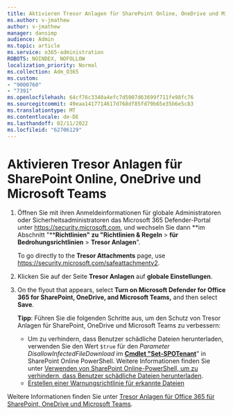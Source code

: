```yaml
---
title: Aktivieren Tresor Anlagen für SharePoint Online, OneDrive und Microsoft Teams
ms.author: v-jmathew
author: v-jmathew
manager: dansimp
audience: Admin
ms.topic: article
ms.service: o365-administration
ROBOTS: NOINDEX, NOFOLLOW
localization_priority: Normal
ms.collection: Adm_O365
ms.custom:
- "9000760"
- "7391"
ms.openlocfilehash: 64cf76c3340a4efc7d5007d63699f711fe98fc76
ms.sourcegitcommit: 49eaa1417714617d768df85fd79b65e35b6e5c83
ms.translationtype: MT
ms.contentlocale: de-DE
ms.lasthandoff: 02/11/2022
ms.locfileid: "62706129"
---
```

# <a name="enable-safe-attachments-for-sharepoint-online-onedrive-and-microsoft-teams"></a>Aktivieren Tresor Anlagen für SharePoint Online, OneDrive und Microsoft Teams

1. Öffnen Sie mit ihren Anmeldeinformationen für globale Administratoren oder Sicherheitsadministratoren das Microsoft 365 Defender-Portal unter <https://security.microsoft.com>, und wechseln Sie dann **im Abschnitt "****Richtlinien" zu "Richtlinien & Regeln** \> **für Bedrohungsrichtlinien** \> **Tresor Anlagen**".

   To go directly to the **Tresor Attachments** page, use <https://security.microsoft.com/safeattachmentv2>.

2. Klicken Sie auf der Seite **Tresor Anlagen** auf **globale Einstellungen**.
3. On the flyout that appears, select **Turn on Microsoft Defender for Office 365 for SharePoint, OneDrive, and Microsoft Teams,** and then select **Save**.

    **Tipp**: Führen Sie die folgenden Schritte aus, um den Schutz von Tresor Anlagen für SharePoint, OneDrive und Microsoft Teams zu verbessern:
    - Um zu verhindern, dass Benutzer schädliche Dateien herunterladen, verwenden Sie den Wert `$true` für den *Parameter DisallowInfectedFileDownload* im **[Cmdlet "Set-SPOTenant](https://docs.microsoft.com/powershell/module/sharepoint-online/Set-SPOTenant)**" in SharePoint Online PowerShell. Weitere Informationen finden Sie unter [Verwenden von SharePoint Online-PowerShell, um zu verhindern, dass Benutzer schädliche Dateien herunterladen](https://docs.microsoft.com/microsoft-365/security/office-365-security/turn-on-mdo-for-spo-odb-and-teams#step-2-recommended-use-sharepoint-online-powershell-to-prevent-users-from-downloading-malicious-files).
    - [Erstellen einer Warnungsrichtlinie für erkannte Dateien](https://docs.microsoft.com/microsoft-365/security/office-365-security/turn-on-mdo-for-spo-odb-and-teams#step-3-recommended-use-the-microsoft-365-defender-portal-to-create-an-alert-policy-for-detected-files)

Weitere Informationen finden Sie unter [Tresor Anlagen für Office 365 für SharePoint, OneDrive und Microsoft Teams](https://go.microsoft.com/fwlink/?linkid=2092041).
